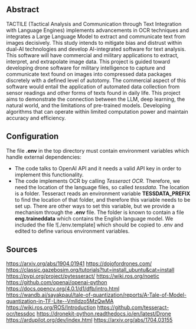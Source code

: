 ## Abstract 

TACTILE (Tactical Analysis and Communication through Text Integration
with Language Engines) implements advancements in OCR techniques and
integrates a Large Language Model to extract and communicate text from
images decisively. This study intends to mitigate bias and distrust
within dual-AI technologies and develop AI-integrated software for
text analysis. This software will have commercial and military
applications to extract, interpret, and extrapolate image data. This
project is guided toward developing drone software for military
intelligence to capture and communicate text found on images into
compressed data packages discretely with a defined level of
autotomy. The commercial aspect of this software would entail the
application of automated data collection from sensor readings and
other forms of texts found in daily life. This project aims to
demonstrate the connection between the LLM, deep learning, the natural
world, and the limitations of pre-trained models. Developing
algorithms that can operate within limited computation power and
maintain accuracy and efficiency.

## Configuration
The file **.env** in the top directory must contain environment variables
which handle external dependencies:
  * The code talks to OpenAI API and it needs a valid API key
  in order to implement this functionality.
  * The code implements OCR by calling *Tesseract OCR*. Therefore, we need
  the location of the language files, so called *tessdata*. The location
  is a folder. Tesseract reads an environment variable **TESSDATA_PREFIX**
  to find the location of that folder, and therefore this variable
  needs to be set up. There are other ways to set this variable, but
  we provide a mechanism through the **.env** file. The folder is
  known to contain a file **eng.traineddata** which contains the English
  language model.
We included the file ![./env.template] which should be copied to .env
and edited to define various environment variables.

## Sources 


https://arxiv.org/abs/1904.01941
https://dojofordrones.com/
https://classic.gazebosim.org/tutorials?tut=install_ubuntu&cat=install
https://pypi.org/project/pytesseract/
https://wiki.ros.org/noetic
https://github.com/openai/openai-python
https://docs.opencv.org/4.0.1/d1/dfb/intro.html
https://wandb.ai/sayakpaul/tale-of-quantization/reports/A-Tale-of-Model-quantization-in-TF-Lite--Vmlldzo5MzQwMA
https://wiki.ros.org/ROS/Introduction
https://github.com/tesseract-ocr/tessdoc
https://dronekit-python.readthedocs.io/en/latest/Drone
https://ardupilot.org/dev/index.html
https://arxiv.org/abs/1704.03155
